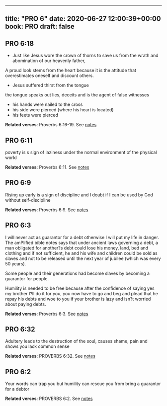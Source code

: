 
---
title: "PRO 6"
date: 2020-06-27 12:00:39+00:00
book: PRO
draft: false
---

## PRO 6:18

- Just like Jesus wore the crown of thorns to save us from the wrath and abomination of our heavenly father,

A proud look stems from the heart because it is the attitude that overestimates oneself and discount others.

- Jesus suffered thirst from the tongue

the tongue speaks out lies, deceits and is the agent of false witnesses

- his hands were nailed to the cross
- his side were pierced (where his heart is located)
- his feets were pierced

**Related verses**: Proverbs 6:16-19. See [notes](https://my.bible.com/notes/3461166839102169428)


## PRO 6:11

poverty is s sign of laziness under the normal environment of the physical world

**Related verses**: Proverbs 6:11. See [notes](https://my.bible.com/notes/3461145811705651208)


## PRO 6:9

Rising up early is a sign of discipline and I doubt if I can be used by God without self-discipline

**Related verses**: Proverbs 6:9. See [notes](https://my.bible.com/notes/3461144386841863161)


## PRO 6:3

I will never act as guarantor for a debt otherwise I will put my life in danger. The amPlified bible notes says that under ancient laws governing a debt, a man obligated for another?s debt could lose his money, land, bed and clothing and if not sufficient, he and his wife and children could be sold as slaves and not to be released until the next year of jubilee (which was every 50 years).

Some people and their generations had become slaves by becoming a guarantor for people.

Humility is needed to be free because after the confidence of saying yes my brother I?ll do it for you, you now have to go and beg and plead that he repay his debts and woe to you if your brother is lazy and isn?t worried about paying debts.

**Related verses**: Proverbs 6:3. See [notes](https://my.bible.com/notes/3461138971391419325)


## PRO 6:32

Adultery leads to the destruction of the soul, causes shame, pain and shows you lack common sense

**Related verses**: PROVERBS 6:32. See [notes](https://my.bible.com/notes/2627514142533870354)


## PRO 6:2

Your words can trap you but humility can rescue you from bring a guarantor for a debtor

**Related verses**: PROVERBS 6:2. See [notes](https://my.bible.com/notes/2627512159232058124)

